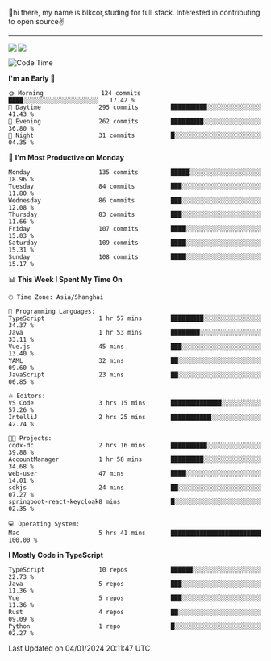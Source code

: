 👋hi there, my name is blkcor,studing for full stack.
Interested in contributing to open source✌️

<hr/>

![](https://github-readme-stats.vercel.app/api?username=blkcor)
<a href="https://github.com/blkcor/github-readme-stats">
    <img align="left" src="https://github-readme-stats.vercel.app/api/top-langs/?username=blkcor&hide=jupyter%20notebook,shaderlab,tex,c%23&langs_count=9" />
</a>


<!--START_SECTION:waka-->
![Code Time](http://img.shields.io/badge/Code%20Time-827%20hrs%2031%20mins-blue)

**I'm an Early 🐤** 

```text
🌞 Morning                124 commits         ████░░░░░░░░░░░░░░░░░░░░░   17.42 % 
🌆 Daytime                295 commits         ██████████░░░░░░░░░░░░░░░   41.43 % 
🌃 Evening                262 commits         █████████░░░░░░░░░░░░░░░░   36.80 % 
🌙 Night                  31 commits          █░░░░░░░░░░░░░░░░░░░░░░░░   04.35 % 
```
📅 **I'm Most Productive on Monday** 

```text
Monday                   135 commits         █████░░░░░░░░░░░░░░░░░░░░   18.96 % 
Tuesday                  84 commits          ███░░░░░░░░░░░░░░░░░░░░░░   11.80 % 
Wednesday                86 commits          ███░░░░░░░░░░░░░░░░░░░░░░   12.08 % 
Thursday                 83 commits          ███░░░░░░░░░░░░░░░░░░░░░░   11.66 % 
Friday                   107 commits         ████░░░░░░░░░░░░░░░░░░░░░   15.03 % 
Saturday                 109 commits         ████░░░░░░░░░░░░░░░░░░░░░   15.31 % 
Sunday                   108 commits         ████░░░░░░░░░░░░░░░░░░░░░   15.17 % 
```


📊 **This Week I Spent My Time On** 

```text
🕑︎ Time Zone: Asia/Shanghai

💬 Programming Languages: 
TypeScript               1 hr 57 mins        █████████░░░░░░░░░░░░░░░░   34.37 % 
Java                     1 hr 53 mins        ████████░░░░░░░░░░░░░░░░░   33.11 % 
Vue.js                   45 mins             ███░░░░░░░░░░░░░░░░░░░░░░   13.40 % 
YAML                     32 mins             ██░░░░░░░░░░░░░░░░░░░░░░░   09.60 % 
JavaScript               23 mins             ██░░░░░░░░░░░░░░░░░░░░░░░   06.85 % 

🔥 Editors: 
VS Code                  3 hrs 15 mins       ██████████████░░░░░░░░░░░   57.26 % 
IntelliJ                 2 hrs 25 mins       ███████████░░░░░░░░░░░░░░   42.74 % 

🐱‍💻 Projects: 
cqdx-dc                  2 hrs 16 mins       ██████████░░░░░░░░░░░░░░░   39.88 % 
AccountManager           1 hr 58 mins        █████████░░░░░░░░░░░░░░░░   34.68 % 
web-user                 47 mins             ████░░░░░░░░░░░░░░░░░░░░░   14.01 % 
sdkjs                    24 mins             ██░░░░░░░░░░░░░░░░░░░░░░░   07.27 % 
springboot-react-keycloak8 mins              █░░░░░░░░░░░░░░░░░░░░░░░░   02.35 % 

💻 Operating System: 
Mac                      5 hrs 41 mins       █████████████████████████   100.00 % 
```

**I Mostly Code in TypeScript** 

```text
TypeScript               10 repos            ██████░░░░░░░░░░░░░░░░░░░   22.73 % 
Java                     5 repos             ███░░░░░░░░░░░░░░░░░░░░░░   11.36 % 
Vue                      5 repos             ███░░░░░░░░░░░░░░░░░░░░░░   11.36 % 
Rust                     4 repos             ██░░░░░░░░░░░░░░░░░░░░░░░   09.09 % 
Python                   1 repo              █░░░░░░░░░░░░░░░░░░░░░░░░   02.27 % 
```




 Last Updated on 04/01/2024 20:11:47 UTC
<!--END_SECTION:waka-->


